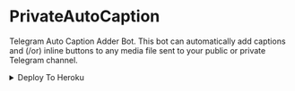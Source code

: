 # PrivateAutoCaption
Telegram Auto Caption Adder Bot.
This bot can automatically add captions and (/or) inline buttons 
to any media file sent to your public or private Telegram channel.

  </a>
</p>
<p align="center">

<details><summary>Deploy To Heroku</summary>
<p>
<br>
<a href="https://heroku.com/deploy?template=https://github.com/xenoda/Auto-Caption-Adder-Bot">
  <img src="https://www.herokucdn.com/deploy/button.svg" alt="Deploy">
</a>
</p>
</details>
